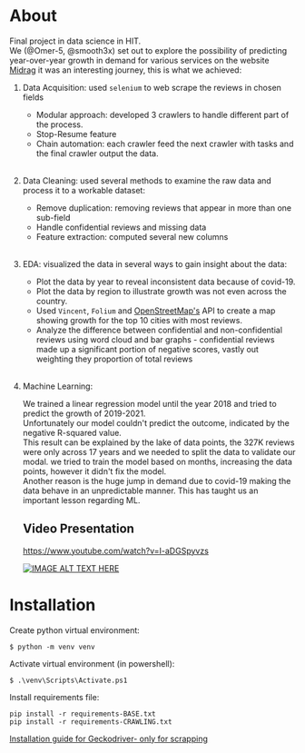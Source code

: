 # About

Final project in data science in HIT. <br>
We (@Omer-5, @smooth3x) set out to explore the possibility of predicting year-over-year growth in demand for various services on the website [Midrag](www.midrag.co.il) it was an interesting journey, this is what we achieved:
1. Data Acquisition: used `selenium` to web scrape the reviews in chosen fields
    * Modular approach: developed 3 crawlers to handle different part of the process.
    * Stop-Resume feature
    * Chain automation: each crawler feed the next crawler with tasks and the final crawler output the data.
    <br><br>
2. Data Cleaning: used several methods to examine the raw data and process it to a workable dataset:
    * Remove duplication: removing reviews that appear in more than one sub-field
    * Handle confidential reviews and missing data
    * Feature extraction: computed several new columns
    <br><br>
3. EDA: visualized the data in several ways to gain insight about the data:
    * Plot the data by year to reveal inconsistent data because of covid-19.
    * Plot the data by  region to illustrate growth was not even across the country.
    * Used `Vincent`, `Folium` and [OpenStreetMap's](www.openstreetmap.org) API to create a map showing growth for the top 10 cities with most reviews.
    * Analyze the difference between confidential and non-confidential reviews using word cloud and bar graphs - confidential reviews made up a significant portion of negative scores, vastly out weighting they proportion of total reviews
    <br><br>
4. Machine Learning:

    We trained a linear regression model until the year 2018 and tried to predict the growth of 2019-2021. <br>
    Unfortunately our model couldn't predict the outcome, indicated by the negative R-squared value. <br>
    This result can be explained by the lake of data points, the 327K reviews were only across 17 years and we needed to split the data to validate our modal. we tried to train the model based on months, increasing the data points, however it didn't fix the model.
    <br>
    Another reason is the huge jump in demand due to covid-19 making the data behave in an  unpredictable manner. This has taught us an important lesson regarding ML.

    ## Video Presentation
    https://www.youtube.com/watch?v=I-aDGSpyvzs

    [![IMAGE ALT TEXT HERE](http://img.youtube.com/vi/I-aDGSpyvzs/0.jpg)](http://www.youtube.com/watch?v=I-aDGSpyvzs)


# Installation

Create python virtual environment:
```
$ python -m venv venv
```

Activate virtual environment (in powershell):
```
$ .\venv\Scripts\Activate.ps1
```

Install requirements file:
```
pip install -r requirements-BASE.txt
pip install -r requirements-CRAWLING.txt

```

[Installation guide for Geckodriver- only for scrapping](https://github.com/mozilla/geckodriver/releases/tag/v0.32.0)



